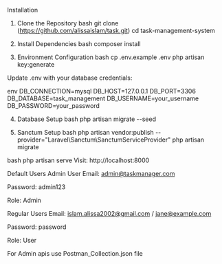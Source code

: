 Installation
1. Clone the Repository
bash
git clone (https://github.com/alissaislam/task.git)
cd task-management-system

2. Install Dependencies
bash
composer install

3. Environment Configuration
bash
cp .env.example .env
php artisan key:generate

Update .env with your database credentials:

env
DB_CONNECTION=mysql
DB_HOST=127.0.0.1
DB_PORT=3306
DB_DATABASE=task_management
DB_USERNAME=your_username
DB_PASSWORD=your_password

4. Database Setup
bash
php artisan migrate --seed

5. Sanctum Setup
bash
php artisan vendor:publish --provider="Laravel\Sanctum\SanctumServiceProvider"
php artisan migrate


bash
php artisan serve
Visit: http://localhost:8000


Default Users
Admin User
Email: admin@taskmanager.com

Password: admin123

Role: Admin

Regular Users
Email: islam.alissa2002@gmail.com / jane@example.com

Password: password

Role: User

For Admin apis
use Postman_Collection.json file